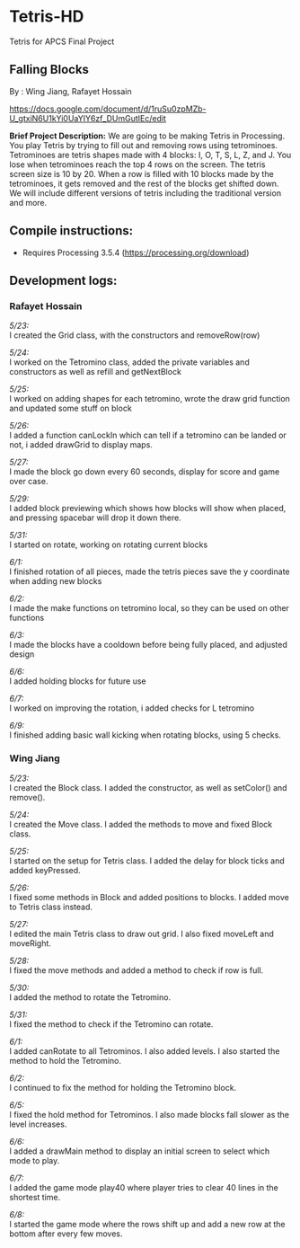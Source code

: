 # Tetris-HD
Tetris for APCS Final Project

## **Falling Blocks**

By : Wing Jiang, Rafayet Hossain

https://docs.google.com/document/d/1ruSu0zpMZb-U_gtxiN6U1kYi0UaYIY6zf_DUmGutIEc/edit


**Brief Project Description:**
We are going to be making Tetris in Processing. You play Tetris by trying to fill out and removing rows using tetrominoes. Tetrominoes are tetris shapes made with 4 blocks: I, O, T, S, L, Z, and J. You lose when tetrominoes reach the top 4 rows on the screen. The tetris screen size is 10 by 20. When a row is filled with 10 blocks made by the tetrominoes, it gets removed and the rest of the blocks get shifted down. We will include different versions of tetris including the traditional version and more. 

## Compile instructions:

  * Requires Processing 3.5.4 (https://processing.org/download)
  
## Development logs:

### Rafayet Hossain

*5/23:*\
I created the Grid  class, with the constructors and removeRow(row)

*5/24:*\
I worked on the Tetromino class, added the private variables and constructors as well as refill and getNextBlock

*5/25:*\
I worked on adding shapes for each tetromino, wrote the draw grid function and updated some stuff on block

*5/26:*\
I added a function canLockIn which can tell if a tetromino can be landed or not, i added drawGrid to display maps.

*5/27:*\
I made the block go down every 60 seconds, display for score and game over case.

*5/29:*\
I added block previewing which shows how blocks will show when placed, and pressing spacebar will drop it down there.

*5/31:*\
I started on rotate, working on rotating current blocks

*6/1:*\
I finished rotation of all pieces, made the tetris pieces save the y coordinate when adding new blocks

*6/2:*\
I made the make functions on tetromino local, so they can be used on other functions

*6/3:*\
I made the blocks have a cooldown before being fully placed, and adjusted design

*6/6:*\
I added holding blocks for future use

*6/7:*\
I worked on improving the rotation, i added checks for L tetromino

*6/9:*\
I finished adding basic wall kicking when rotating blocks, using 5 checks.

### Wing Jiang

*5/23:*\
I created the Block class. I added the constructor, as well as setColor() and remove().

*5/24:*\
I created the Move class. I added the methods to move and fixed Block class.

*5/25:*\
I started on the setup for Tetris class. I added the delay for block ticks and added keyPressed. 

*5/26:*\
I fixed some methods in Block and added positions to blocks. I added move to Tetris class instead.

*5/27:*\
I edited the main Tetris class to draw out grid. I also fixed moveLeft and moveRight.

*5/28:*\
I fixed the move methods and added a method to check if row is full.

*5/30:*\
I added the method to rotate the Tetromino.

*5/31:*\
I fixed the method to check if the Tetromino can rotate.

*6/1:*\
I added canRotate to all Tetrominos. I also added levels. I also started the method to hold the Tetromino.

*6/2:*\
I continued to fix the method for holding the Tetromino block.

*6/5:*\
I fixed the hold method for Tetrominos. I also made blocks fall slower as the level increases.

*6/6:*\
I added a drawMain method to display an initial screen to select which mode to play.

*6/7:*\
I added the game mode play40 where player tries to clear 40 lines in the shortest time.

*6/8:*\
I started the game mode where the rows shift up and add a new row at the bottom after every few moves.
